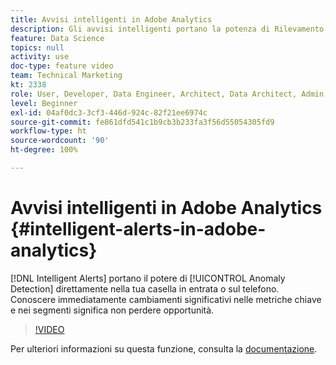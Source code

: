 ```yaml
---
title: Avvisi intelligenti in Adobe Analytics
description: Gli avvisi intelligenti portano la potenza di Rilevamento delle anomalie direttamente nella casella in entrata o sul telefono. Conoscere immediatamente cambiamenti significativi nelle metriche chiave e nei segmenti significa non perdere opportunità.
feature: Data Science
topics: null
activity: use
doc-type: feature video
team: Technical Marketing
kt: 2338
role: User, Developer, Data Engineer, Architect, Data Architect, Admin, Leader
level: Beginner
exl-id: 04af0dc3-3cf3-446d-924c-82f21ee6974c
source-git-commit: fe861dfd541c1b9cb3b233fa3f56d55054305fd9
workflow-type: ht
source-wordcount: '90'
ht-degree: 100%

---
```


# Avvisi intelligenti in Adobe Analytics {#intelligent-alerts-in-adobe-analytics}

[!DNL Intelligent Alerts] portano il potere di [!UICONTROL Anomaly Detection] direttamente nella tua casella in entrata o sul telefono. Conoscere immediatamente cambiamenti significativi nelle metriche chiave e nei segmenti significa non perdere opportunità.

>[!VIDEO](https://video.tv.adobe.com/v/25446/?quality=12)

Per ulteriori informazioni su questa funzione, consulta la [documentazione](https://experienceleague.adobe.com/docs/analytics/analyze/analysis-workspace/virtual-analyst/intelligent-alerts/intellligent-alerts.html?lang=it).
